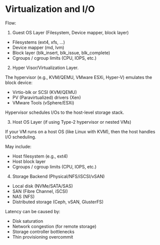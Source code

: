 # Virtualization and I/O
Flow: 

1. Guest OS Layer (Filesystem, Device mapper, block layer)

- Filesystems (ext4, xfs, ...)
- Device mapper (md, lvm)
- Block layer (blk_insert, blk_issue, blk_complete)
- Cgroups / cgroup limits (CPU, IOPS, etc.)

2. Hyper Visor/Virtualization Layer.

The hypervisor (e.g., KVM/QEMU, VMware ESXi, Hyper-V) emulates the block device:

- Virtio-blk or SCSI (KVM/QEMU)
- PV (Paravirtualized) drivers (Xen)
- VMware Tools (vSphere/ESXi)

Hypervisor schedules I/Os to the host-level storage stack.

3. Host OS Layer (if using Type-2 hypervisor or nested VMs)
  
If your VM runs on a host OS (like Linux with KVM), then the host handles I/O scheduling.

May include:

- Host filesystem (e.g., ext4)
- Host block layer
- Cgroups / cgroup limits (CPU, IOPS, etc.)

4. Storage Backend (Physical/NFS/iSCSI/vSAN)
- Local disk (NVMe/SATA/SAS)
- SAN (Fibre Channel, iSCSI)
- NAS (NFS)
- Distributed storage (Ceph, vSAN, GlusterFS)

Latency can be caused by:

- Disk saturation
- Network congestion (for remote storage)
- Storage controller bottlenecks
- Thin provisioning overcommit
